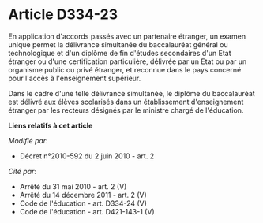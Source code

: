 # Article D334-23

En application d'accords passés avec un partenaire étranger, un examen unique permet la délivrance simultanée du baccalauréat
général ou technologique et d'un diplôme de fin d'études secondaires d'un Etat étranger ou d'une certification particulière,
délivrée par un Etat ou par un organisme public ou privé étranger, et reconnue dans le pays concerné pour l'accès à
l'enseignement supérieur.

Dans le cadre d'une telle délivrance simultanée, le diplôme du baccalauréat est délivré aux élèves scolarisés dans un
établissement d'enseignement étranger par les recteurs désignés par le ministre chargé de l'éducation.

**Liens relatifs à cet article**

_Modifié par_:

  - Décret n°2010-592 du 2 juin 2010 - art. 2

_Cité par_:

  - Arrêté du 31 mai 2010 - art. 2 (V)
  - Arrêté du 14 décembre 2011 - art. 2 (V)
  - Code de l'éducation - art. D334-24 (V)
  - Code de l'éducation - art. D421-143-1 (V)
